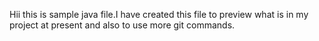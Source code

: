 Hii this is sample java file.I have created this file to preview what is in my project at present and also to use more git commands.

